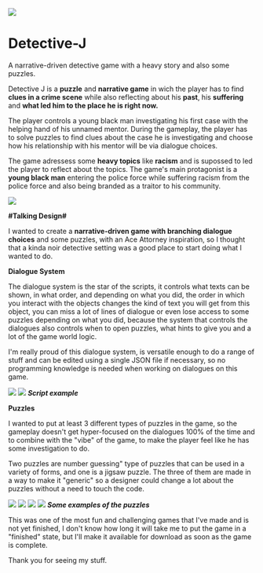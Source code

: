 <img src="https://i.imgur.com/WQ9bZYv.png">

# Detective-J
A narrative-driven detective game with a heavy story and also some puzzles.

Detective J is a <b>puzzle</b> and <b>narrative game</b> in wich the player has to find <b>clues in a crime scene</b> while also reflecting about his <b>past</b>, his <b>suffering</b> and <b>what led him to the place he is right now.</b>

The player controls a young black man investigating his first case with the helping hand of his unnamed mentor. During the gameplay, the player has to solve puzzles to find clues about the case he is investigating and choose how his relationship with his mentor will be via dialogue choices.

The game adressess some <b>heavy topics</b> like <b>racism</b> and is supossed to led the player to reflect about the topics.
The game's main protagonist is a <b>young black man</b> entering the police force while suffering racism from the police force and also being branded as a traitor to his community.

<img src="https://i.imgur.com/yv7zMyz.png">

<b>#Talking Design#</b>

I wanted to create a <b> narrative-driven game with branching dialogue choices</b> and some puzzles, with an Ace Attorney inspiration, so I thought that a kinda noir detective setting was a good place to start doing what I wanted to do.

<b>Dialogue System</b>

The dialogue system is the star of the scripts, it controls what texts can be shown, in what order, and depending on what you did, the order in which you interact with the objects changes the kind of text you will get from this object, you can miss a lot of lines of dialogue or even lose access to some puzzles depending on what you did, because the system that controls the dialogues also controls when to open puzzles, what hints to give you and a lot of the game world logic.

I'm really proud of this dialogue system, is versatile enough to do a range of stuff and can be edited using a single JSON file if necessary, so no programming knowledge is needed when working on dialogues on this game.

<img src="https://i.imgur.com/P06g5Ee.png">  <img src="https://i.imgur.com/zitpEH4.png">
<b><i>Script example</b></i>

<b>Puzzles</b>

I wanted to put at least 3 different types of puzzles in the game, so the gameplay doesn't get hyper-focused on the dialogues 100% of the time and to combine with the "vibe" of the game, to make the player feel like he has some investigation to do.

Two puzzles are number guessing" type of puzzles that can be used in a variety of forms, and one is a jigsaw puzzle. The three of them are made in a way to make it "generic" so a designer could change a lot about the puzzles without a need to touch the code.
 
<img src="https://i.imgur.com/8Ww0IOT.gif">  <img src="https://i.imgur.com/BU2aktU.gif">  <img src="https://i.imgur.com/R2wIZ3T.gif"> <img src="https://i.imgur.com/8cUeNxM.png"> 
<b><i>Some examples of the puzzles</i></b>

This was one of the most fun and challenging games that I've made and is not yet finished, I don't know how long it will take me to put the game in a "finished" state,  but I'll make it available for download as soon as the game is complete.

Thank you for seeing my stuff.
